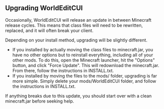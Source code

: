 Upgrading WorldEditCUI
----------------------

Occasionally, WorldEditCUI will release an update in between Minecraft
release cycles. This means that class files will need to be rewritten,
replaced, and it will often break your client. 

Depending on your install method, upgrading will be slightly different.

- If you installed by actually moving the class files to minecraft.jar,
  you have no other options but to reinstall everything, including all
  of your other mods. To do this, open the Minecraft launcher, hit the
  "Options" button, and click "Force Update". This will redownload the
  minecraft.jar. From there, follow the instructions in INSTALL.txt.
- If you installed by moving the files to the mods/ folder, upgrading is
  far more simple. Simply delete your mods/WorldEditCUI folder, and follow
  the instructions in INSTALL.txt.

If anything breaks due to this update, you should start over with a clean
minecraft.jar before seeking help.
